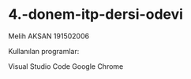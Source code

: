 # 4.-donem-itp-dersi-odevi

Melih AKSAN 191502006

Kullanılan programlar:

Visual Studio Code
Google Chrome